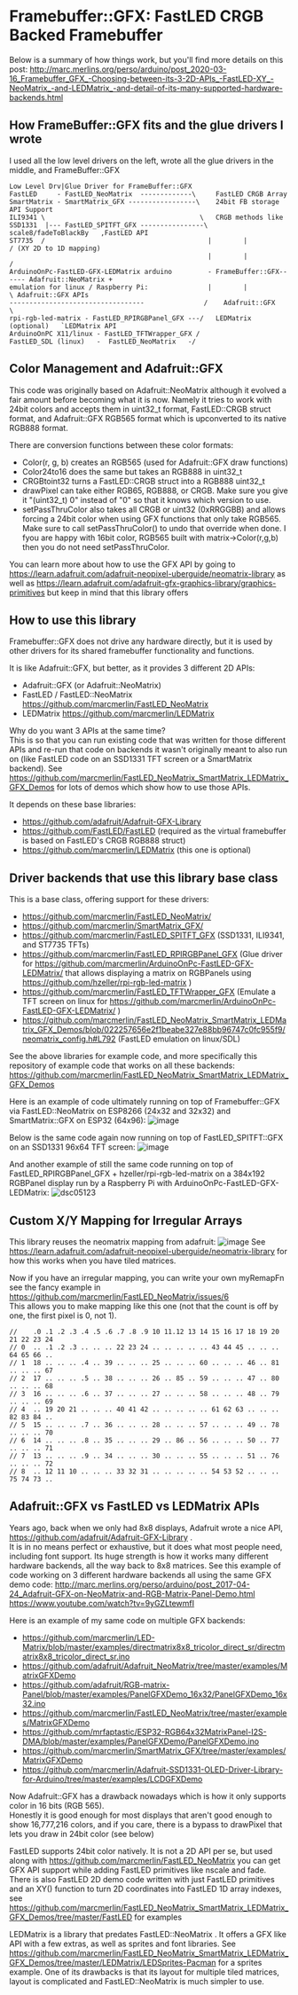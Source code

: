 Framebuffer::GFX: FastLED CRGB Backed Framebuffer
=================================================
Below is a summary of how things work, but you'll find more details on this post: http://marc.merlins.org/perso/arduino/post_2020-03-16_Framebuffer_GFX_-Choosing-between-its-3-2D-APIs_-FastLED-XY_-NeoMatrix_-and-LEDMatrix_-and-detail-of-its-many-supported-hardware-backends.html


How FrameBuffer::GFX fits and the glue drivers I wrote
------------------------------------------------------
I used all the low level drivers on the left, wrote all the glue drivers in the middle, and FrameBuffer::GFX
```
Low Level Drv|Glue Driver for FrameBuffer::GFX
FastLED     - FastLED_NeoMatrix  -------------\     FastLED CRGB Array 
SmartMatrix - SmartMatrix_GFX -----------------\    24bit FB storage        API Support
ILI9341 \                                       \   CRGB methods like
SSD1331  |--- FastLED_SPITFT_GFX ----------------\  scale8/fadeToBlackBy   ,FastLED API
ST7735  /                                         |        |              / (XY 2D to 1D mapping)
                                                  |        |             /
ArduinoOnPc-FastLED-GFX-LEDMatrix arduino         - FrameBuffer::GFX------ Adafruit::NeoMatrix +
emulation for linux / Raspberry Pi:               |        |             \ Adafruit::GFX APIs
----------------------------------               /    Adafruit::GFX       \ 
rpi-rgb-led-matrix - FastLED_RPIRGBPanel_GFX ---/   LEDMatrix (optional)   `LEDMatrix API
ArduinoOnPC X11/linux - FastLED_TFTWrapper_GFX /
FastLED_SDL (linux)   -  FastLED_NeoMatrix   -/                        
```


Color Management and Adafruit::GFX
----------------------------------
This code was originally based on Adafruit::NeoMatrix although it evolved a fair
amount before becoming what it is now. Namely it tries to work with 24bit colors
and accepts them in uint32_t format, FastLED::CRGB struct format, and 
Adafruit::GFX RGB565 format which is upconverted to its native RGB888 format.

There are conversion functions between these color formats:
- Color(r, g, b) creates an RGB565 (used for Adafruit::GFX draw functions)
- Color24to16 does the same but takes an RGB888 in uint32_t
- CRGBtoint32 turns a FastLED::CRGB struct into a RGB888 uint32_t
- drawPixel can take either RGB65, RGB888, or CRGB. Make sure you give it "(uint32_t) 0"
  instead of "0" so that it knows which version to use.
- setPassThruColor also takes all CRGB or uint32 (0xRRGGBB) and allows forcing a 24bit color when
  using GFX functions that only take RGB565. Make sure to call setPassThruColor() to undo that
  override when done. I fyou are happy with 16bit color, RGB565 built with matrix->Color(r,g,b)
  then you do not need setPassThruColor.

You can learn more about how to use the GFX API by going to https://learn.adafruit.com/adafruit-neopixel-uberguide/neomatrix-library as well as https://learn.adafruit.com/adafruit-gfx-graphics-library/graphics-primitives but keep in mind that this library offers 

How to use this library
-----------------------
Framebuffer::GFX does not drive any hardware directly, but it is used by other
drivers for its shared framebuffer functionality and functions.

It is like Adafruit::GFX, but better, as it provides 3 different 2D APIs:
- Adafruit::GFX (or Adafruit::NeoMatrix)
- FastLED / FastLED::NeoMatrix  https://github.com/marcmerlin/FastLED_NeoMatrix
- LEDMatrix  https://github.com/marcmerlin/LEDMatrix

Why do you want 3 APIs at the same time?  
This is so that you can run existing code that was written for those different APIs and re-run that code on backends it wasn't originally meant to also run on (like FastLED code on an SSD1331 TFT screen or a SmartMatrix backend). See https://github.com/marcmerlin/FastLED_NeoMatrix_SmartMatrix_LEDMatrix_GFX_Demos for lots of demos which show how to use those APIs.

It depends on these base libraries:
- https://github.com/adafruit/Adafruit-GFX-Library
- https://github.com/FastLED/FastLED (required as the virtual framebuffer is based on FastLED's CRGB RGB888 struct)
- https://github.com/marcmerlin/LEDMatrix (this one is optional)


Driver backends that use this library base class
------------------------------------------------
This is a base class, offering support for these drivers:
- https://github.com/marcmerlin/FastLED_NeoMatrix/
- https://github.com/marcmerlin/SmartMatrix_GFX/
- https://github.com/marcmerlin/FastLED_SPITFT_GFX (SSD1331, ILI9341, and ST7735 TFTs)
- https://github.com/marcmerlin/FastLED_RPIRGBPanel_GFX (Glue driver for https://github.com/marcmerlin/ArduinoOnPc-FastLED-GFX-LEDMatrix/ that allows displaying a matrix on RGBPanels using https://github.com/hzeller/rpi-rgb-led-matrix )
- https://github.com/marcmerlin/FastLED_TFTWrapper_GFX (Emulate a TFT screen on linux for https://github.com/marcmerlin/ArduinoOnPc-FastLED-GFX-LEDMatrix/ )
- https://github.com/marcmerlin/FastLED_NeoMatrix_SmartMatrix_LEDMatrix_GFX_Demos/blob/022257656e2f1beabe327e88bb96747c0fc955f9/neomatrix_config.h#L792 (FastLED emulation on linux/SDL)

See the above libraries for example code, and more specifically this repository of example code that works on all these backends:  
https://github.com/marcmerlin/FastLED_NeoMatrix_SmartMatrix_LEDMatrix_GFX_Demos

Here is an example of code ultimately running on top of Framebuffer::GFX via FastLED::NeoMatrix on ESP8266 (24x32 and 32x32) and SmartMatrix::GFX on ESP32 (64x96):
![image](https://user-images.githubusercontent.com/1369412/58442553-03999e80-80a1-11e9-9b79-3b0d438a977e.png)

Below is the same code again now running on top of FastLED_SPITFT::GFX on an SSD1331 96x64 TFT screen:
![image](https://user-images.githubusercontent.com/1369412/58442556-072d2580-80a1-11e9-9cc6-56c5126be20d.png)

And another example of still the same code running on top of FastLED_RPIRGBPanel_GFX + hzeller/rpi-rgb-led-matrix on a 384x192 RGBPanel display run by a Raspberry Pi with ArduinoOnPc-FastLED-GFX-LEDMatrix:
![dsc05123](https://user-images.githubusercontent.com/1369412/76477144-a49fde80-63c1-11ea-82c8-86e5f61dfecd.jpg)

Custom X/Y Mapping for Irregular Arrays
---------------------------------------
This library reuses the neomatrix mapping from adafruit:
![image](https://user-images.githubusercontent.com/1369412/103467198-74834c80-4d01-11eb-8eaa-19b798a6599e.png)
See https://learn.adafruit.com/adafruit-neopixel-uberguide/neomatrix-library for how this works when you have tiled matrices.

Now if you have an irregular mapping, you can write your own myRemapFn see the fancy example in https://github.com/marcmerlin/FastLED_NeoMatrix/issues/6  
This allows you to make mapping like this one (not that the count is off by one, the first pixel is 0, not 1).
```
//    .0 .1 .2 .3 .4 .5 .6 .7 .8 .9 10 11.12 13 14 15 16 17 18 19 20 21 22 23 24
// 0  .. .1 .2 .3 .. .. .. 22 23 24 .. .. .. .. .. 43 44 45 .. .. .. 64 65 66 ..
// 1  18 .. .. .. .4 .. 39 .. .. .. 25 .. .. .. 60 .. .. .. 46 .. 81 .. .. .. 67
// 2  17 .. .. .. .5 .. 38 .. .. .. 26 .. 85 .. 59 .. .. .. 47 .. 80 .. .. .. 68
// 3  16 .. .. .. .6 .. 37 .. .. .. 27 .. .. .. 58 .. .. .. 48 .. 79 .. .. .. 69
// 4  .. 19 20 21 .. .. .. 40 41 42 .. .. .. .. .. 61 62 63 .. .. .. 82 83 84 ..
// 5  15 .. .. .. .7 .. 36 .. .. .. 28 .. .. .. 57 .. .. .. 49 .. 78 .. .. .. 70
// 6  14 .. .. .. .8 .. 35 .. .. .. 29 .. 86 .. 56 .. .. .. 50 .. 77 .. .. .. 71
// 7  13 .. .. .. .9 .. 34 .. .. .. 30 .. .. .. 55 .. .. .. 51 .. 76 .. .. .. 72
// 8  .. 12 11 10 .. .. .. 33 32 31 .. .. .. .. .. 54 53 52 .. .. .. 75 74 73 ..
```


Adafruit::GFX vs FastLED vs LEDMatrix APIs
------------------------------------------
Years ago, back when we only had 8x8 displays, Adafruit wrote a nice API, https://github.com/adafruit/Adafruit-GFX-Library .  
It is in no means perfect or exhaustive, but it does what most people need,
including font support. Its huge strength is how it works many different
hardware backends, all the way back to 8x8 matrices. See this example of code
working on 3 different hardware backends all using the same GFX demo code:
http://marc.merlins.org/perso/arduino/post_2017-04-24_Adafruit-GFX-on-NeoMatrix-and-RGB-Matrix-Panel-Demo.html 
https://www.youtube.com/watch?tv=9yGZLtewmfI

Here is an example of my same code on multiple GFX backends:
- https://github.com/marcmerlin/LED-Matrix/blob/master/examples/directmatrix8x8_tricolor_direct_sr/directmatrix8x8_tricolor_direct_sr.ino
- https://github.com/adafruit/Adafruit_NeoMatrix/tree/master/examples/MatrixGFXDemo
- https://github.com/adafruit/RGB-matrix-Panel/blob/master/examples/PanelGFXDemo_16x32/PanelGFXDemo_16x32.ino 
- https://github.com/marcmerlin/FastLED_NeoMatrix/tree/master/examples/MatrixGFXDemo
- https://github.com/mrfaptastic/ESP32-RGB64x32MatrixPanel-I2S-DMA/blob/master/examples/PanelGFXDemo/PanelGFXDemo.ino
- https://github.com/marcmerlin/SmartMatrix_GFX/tree/master/examples/MatrixGFXDemo
- https://github.com/marcmerlin/Adafruit-SSD1331-OLED-Driver-Library-for-Arduino/tree/master/examples/LCDGFXDemo

Now Adafruit::GFX has a drawback nowadays which is how it only supports color in 16 bits (RGB 565).  
Honestly it is good enough for most displays that aren't good enough to show 16,777,216 colors, and 
if you care, there is a bypass to drawPixel that lets you draw in 24bit color (see below)

FastLED supports 24bit color natively. It is not a 2D API per se, but used along with
https://github.com/marcmerlin/FastLED_NeoMatrix you can get GFX API support
while adding FastLED primitives like nscale and fade.  
There is also FastLED 2D demo code written with just FastLED primitives and an XY() function to turn 2D coordinates into FastLED 1D array indexes, see https://github.com/marcmerlin/FastLED_NeoMatrix_SmartMatrix_LEDMatrix_GFX_Demos/tree/master/FastLED for examples

LEDMatrix is a library that predates FastLED::NeoMatrix . It offers a GFX like API with a few extras, as well as sprites and font libraries. See https://github.com/marcmerlin/FastLED_NeoMatrix_SmartMatrix_LEDMatrix_GFX_Demos/tree/master/LEDMatrix/LEDSprites-Pacman for a sprites example.  One of its drawbacks is that its layout for multiple tiled matrices, layout is complicated and FastLED::NeoMatrix is much simpler to use.
